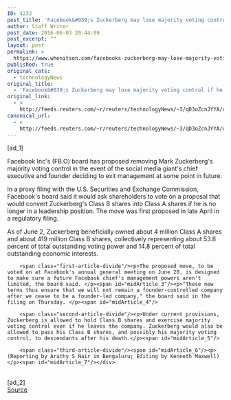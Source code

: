 ```yaml
---
ID: 4232
post_title: 'Facebook&#039;s Zuckerberg may lose majority voting control if he exits'
author: Staff Writer
post_date: 2016-06-03 20:44:09
post_excerpt: ""
layout: post
permalink: >
  https://www.whenitson.com/facebooks-zuckerberg-may-lose-majority-voting-control-if-he-exits/
published: true
original_cats:
  - technologyNews
original_title:
  - 'Facebook&#039;s Zuckerberg may lose majority voting control if he exits'
original_link:
  - >
    http://feeds.reuters.com/~r/reuters/technologyNews/~3/qD3oZcnJYYA/us-facebook-proxyfiling-idUSKCN0YP08L
canonical_url:
  - >
    http://feeds.reuters.com/~r/reuters/technologyNews/~3/qD3oZcnJYYA/us-facebook-proxyfiling-idUSKCN0YP08L
---
```

 [ad_1]
<br><div id="articleText">
<span id="midArticle_start"/>

<span class="focusParagraph" readability="4"><p><span class="articleLocatio&lt;/span&gt;n">Facebook Inc's (<span id="symbol_FB.O_0">FB.O</span>) board has proposed removing Mark Zuckerberg's majority voting control in the event of the social media giant's chief executive and founder deciding to exit management at some point in future.</span></p></span><span id="midArticle_0"/><p>In a proxy filing with the U.S. Securities and  Exchange Commission, Facebook's board said it would ask shareholders to vote on a proposal that would convert Zuckerberg's Class B shares into Class A shares if he is no longer in a leadership position. The move was first proposed in late April in a regulatory filing.</p><span id="midArticle_1"/><p>As of June 2, Zuckerberg beneficially owned about 4 million Class A shares and about 419 million Class B shares, collectively representing about 53.8 percent of total outstanding voting power and 14.8 percent of total outstanding economic interests.</p><span id="midArticle_2"/>
        
        <span class="first-article-divide"/><p>The proposed move, to be voted on at Facebook's annual general meeting on June 20, is designed to make sure a future Facebook chief's management powers aren't limited, the board said. </p><span id="midArticle_3"/><p>"These new terms thus ensure that we will not remain a founder-controlled company after we cease to be a founder-led company," the board said in the filing on Thursday. </p><span id="midArticle_4"/>
        
        <span class="second-article-divide"/><p>Under current provisions, Zuckerberg is allowed to hold Class B shares and exercise majority voting control even if he leaves the company. Zuckerberg would also be allowed to pass his Class B shares, and possibly his majority voting control, to descendants after his death.</p><span id="midArticle_5"/>
        
        <span class="third-article-divide"/><span id="midArticle_6"/><p> (Reporting by Arathy S Nair in Bengaluru; Editing by Kenneth Maxwell)</p><span id="midArticle_7"/></div>
<br>[ad_2]
<br><a href="http://feeds.reuters.com/~r/reuters/technologyNews/~3/qD3oZcnJYYA/us-facebook-proxyfiling-idUSKCN0YP08L">Source </a>
